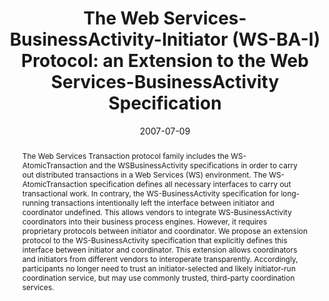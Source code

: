 ---
abstract: The Web Services Transaction protocol family includes the WS-AtomicTransaction
  and the WSBusinessActivity specifications in order to carry out distributed transactions
  in a Web Services (WS) environment. The WS-AtomicTransaction specification defines
  all necessary interfaces to carry out transactional work. In contrary, the WS-BusinessActivity
  specification for long-running transactions intentionally left the interface between
  initiator and coordinator undefined. This allows vendors to integrate WS-BusinessActivity
  coordinators into their business process engines. However, it requires proprietary
  protocols between initiator and coordinator. We propose an extension protocol to
  the WS-BusinessActivity specification that explicitly defines this interface between
  initiator and coordinator. This extension allows coordinators and initiators from
  different vendors to interoperate transparently. Accordingly, participants no longer
  need to trust an initiator-selected and likely initiator-run coordination service,
  but may use commonly trusted, third-party coordination services.
authors:
- Hannes Erven
- Georg Hicker
- Christian Huemer
- Marco Zapletal
date: '2007-07-09'
featured: false
links:
- name: Publik
  url: https://publik.tuwien.ac.at/showentry.php?ID=141391&lang=1
publication_types:
- '0'
publishDate: '2007-07-09'
title: 'The Web Services-BusinessActivity-Initiator (WS-BA-I) Protocol: an Extension
  to the Web Services-BusinessActivity Specification'
url_pdf: http://publik.tuwien.ac.at/files/pub-inf_5006.pdf
---